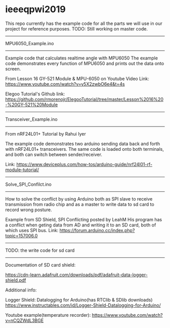 # ieeeqpwi2019

This repo currently has the example code for all the parts
we will use in our project for reference purposes.
TODO: Still working on master code.

************************************************************
MPU6050_Example.ino
************************************************************
Example code that calculates realtime angle with MPU6050 
The example code demonstrates every function of MPU6050 and prints out the data
onto screen. 

From Lesson 16 GY-521 Module & MPU-6050 on Youtube
Video Link: https://www.youtube.com/watch?v=y5X2zwbO6e4&t=4s

Elegoo Tutorial's Github link: 
https://github.com/rmorenojr/ElegooTutorial/tree/master/Lesson%2016%20-%20GY-521%20Module

*************************************************************
Transceiver_Example.ino
*************************************************************
From nRF24L01+ Tutorial by Rahui Iyer

The example code demonstrates two arduino sending data back and forth with nRF24L01+ transceivers.
The same code is loaded onto both terminals, and both can switch between sender/receiver.

Link: https://www.deviceplus.com/how-tos/arduino-guide/nrf24l01-rf-module-tutorial/

*************************************************************
Solve_SPI_Confilct.ino
*************************************************************
How to solve the conflict by using Arduino both as SPI slave to receive transmission from radio chip and
as a master to write data to sd card to record wrong posture. 

Example from SD Shield, SPI Conflicting posted by LeahM
His program has a conflict when geting data from AD and writing it to an SD card, both of which uses SPI bus.
Link: https://forum.arduino.cc/index.php?topic=157006.0

*************************************************************
TODO: the write code for sd card
*************************************************************
Documentation of SD card shield: 

https://cdn-learn.adafruit.com/downloads/pdf/adafruit-data-logger-shield.pdf

Additional info:

Logger Shield: Datalogging for Arduino(has RTClib & SDlib downloads)
https://www.instructables.com/id/Logger-Shield-Datalogging-for-Arduino/

Youtube example(temperature recorder):
https://www.youtube.com/watch?v=nCQZWdL3BGE






